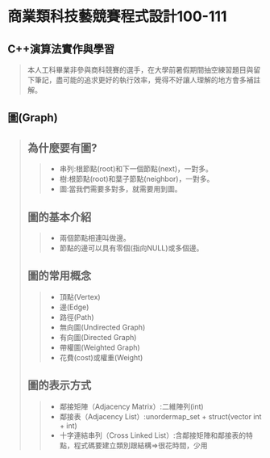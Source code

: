 # 商業類科技藝競賽程式設計100-111
## C++演算法實作與學習
> 本人工科畢業非參與商科競賽的選手，在大學前暑假期間抽空練習題目與留下筆記，盡可能的追求更好的執行效率，覺得不好讓人理解的地方會多補註解。
## 圖(Graph)
> ## 為什麼要有圖?
>> * 串列:根節點(root)和下一個節點(next)，一對多。
>> * 樹:根節點(root)和葉子節點(neighbor)，一對多。
>> * 圖:當我們需要多對多，就需要用到圖。
> ## 圖的基本介紹
>> * 兩個節點相連叫做邊。
>> * 節點的邊可以具有零個(指向NULL)或多個邊。
> ## 圖的常用概念
>> * 頂點(Vertex)
>> * 邊(Edge)
>> * 路徑(Path)
>> * 無向圖(Undirected Graph)
>> * 有向圖(Directed Graph)
>> * 帶權圖(Weighted Graph)
>> * 花費(cost)或權重(Weight)
> ## 圖的表示方式
>> * 鄰接矩陣（Adjacency Matrix）:二維陣列(int)
>> * 鄰接表（Adjacency List）:unordermap_set + struct(vector int + int)
>> * 十字連結串列（Cross Linked List）:含鄰接矩陣和鄰接表的特點，程式碼要建立類別跟結構=>很花時間，少用
